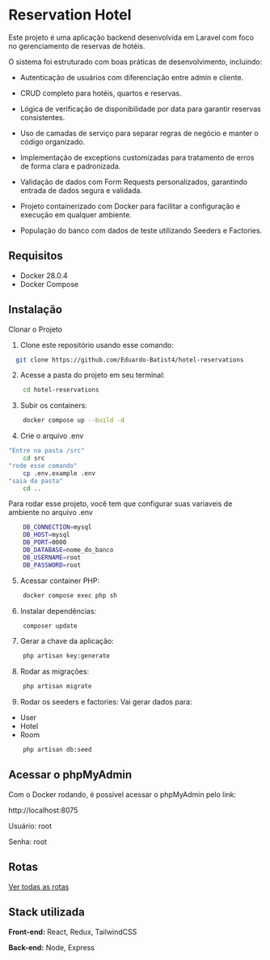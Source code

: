 
# Reservation Hotel

Este projeto é uma aplicação backend desenvolvida em Laravel com foco no gerenciamento de reservas de hotéis.

O sistema foi estruturado com boas práticas de desenvolvimento, incluindo:

- Autenticação de usuários com diferenciação entre admin e cliente.

- CRUD completo para hotéis, quartos e reservas.

- Lógica de verificação de disponibilidade por data para garantir reservas consistentes.

- Uso de camadas de serviço para separar regras de negócio e manter o código organizado.

- Implementação de exceptions customizadas para tratamento de erros de forma clara e padronizada.

- Validação de dados com Form Requests personalizados, garantindo entrada de dados segura e validada.

- Projeto containerizado com Docker para facilitar a configuração e execução em qualquer ambiente.

- População do banco com dados de teste utilizando Seeders e Factories.

## Requisitos

- Docker 28.0.4
- Docker Compose


## Instalação

Clonar o Projeto

1. Clone este repositório usando esse comando:
```bash
  git clone https://github.com/Eduardo-Batist4/hotel-reservations

```
2. Acesse a pasta do projeto em seu terminal:
```bash
    cd hotel-reservations
```
3. Subir os containers:
```bash
    docker compose up --build -d
```
4. Crie o arquivo .env
```bash
"Entre na pasta /src"
    cd src
"rode esse comando"
    cp .env.example .env
"saia da pasta"
    cd ..
```
Para rodar esse projeto, você tem que configurar suas variaveis de ambiente no arquivo .env

```bash
    DB_CONNECTION=mysql
    DB_HOST=mysql
    DB_PORT=0000
    DB_DATABASE=nome_do_banco
    DB_USERNAME=root
    DB_PASSWORD=root
```
5. Acessar container PHP:
```bash
    docker compose exec php sh
```
6. Instalar dependências:
```bash
    composer update
```
7. Gerar a chave da aplicação:
```bash
    php artisan key:generate
```
8. Rodar as migrações:
```bash
    php artisan migrate
```
9. Rodar os seeders e factories:
Vai gerar dados para:
- User
- Hotel
- Room

```bash
    php artisan db:seed
```

## Acessar o phpMyAdmin

Com o Docker rodando, é possível acessar o phpMyAdmin pelo link:

http://localhost:8075

Usuário: root
 
Senha: root

## Rotas

[Ver todas as rotas](routes.md)


## Stack utilizada

**Front-end:** React, Redux, TailwindCSS

**Back-end:** Node, Express


